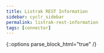 ```yaml
---
title: Listrak REST Information
sidebar: cyclr_sidebar
permalink: listrak-rest-information
tags: [connector]
---
```

{::options parse_block_html="true" /}
